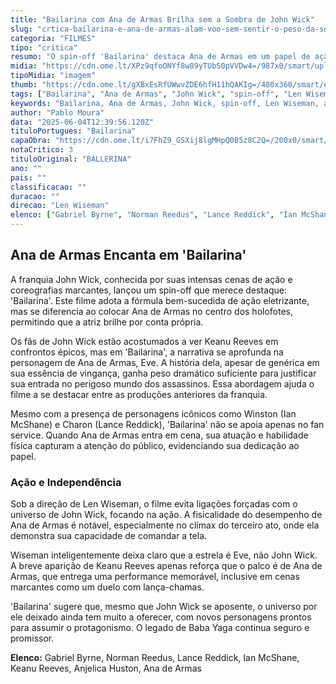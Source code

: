 ```yaml
---
title: "Bailarina com Ana de Armas Brilha sem a Sombra de John Wick"
slug: "crtica-bailarina-e-ana-de-armas-alam-voo-sem-sentir-o-peso-da-sombra-de-john-wick"
categoria: "FILMES"
tipo: "critica"
resumo: "O spin-off 'Bailarina' destaca Ana de Armas em um papel de ação que se diferencia da franquia John Wick, focando na personagem e sua jornada pessoal."
midia: "https://cdn.ome.lt/XPz9qfoONYf8w89yTUbS0pVVDw4=/987x0/smart/uploads/conteudo/fotos/Design_sem_nome_5_kxyiL4f.jpg"
tipoMidia: "imagem"
thumb: "https://cdn.ome.lt/gXBxEsRfUWwvZDE6hfH11hQAKIg=/480x360/smart/extras/conteudos/Design_sem_nome_5_jrGlI0p.jpg"
tags: ["Bailarina", "Ana de Armas", "John Wick", "spin-off", "Len Wiseman", "ação", "franquia", "Keanu Reeves", "Winston", "Ian McShane", "Charon", "Lance Reddick"]
keywords: "Bailarina, Ana de Armas, John Wick, spin-off, Len Wiseman, ação, franquia, Keanu Reeves, Winston, Ian McShane, Charon, Lance Reddick"
author: "Pablo Moura"
data: "2025-06-04T12:39:56.120Z"
tituloPortugues: "Bailarina"
capaObra: "https://cdn.ome.lt/i7FhZ9_GSXij8lgMHpQ0B5z8C2Q=/200x0/smart/extras/capas/unnamed_0MBtqxs.jpg"
notaCritico: 3
tituloOriginal: "BALLERINA"
ano: ""
pais: ""
classificacao: ""
duracao: ""
direcao: "Len Wiseman"
elenco: ["Gabriel Byrne", "Norman Reedus", "Lance Reddick", "Ian McShane", "Keanu Reeves", "Anjelica Huston", "Ana de Armas"]
---
```


## Ana de Armas Encanta em 'Bailarina'

A franquia John Wick, conhecida por suas intensas cenas de ação e coreografias marcantes, lançou um spin-off que merece destaque: 'Bailarina'. Este filme adota a fórmula bem-sucedida de ação eletrizante, mas se diferencia ao colocar Ana de Armas no centro dos holofotes, permitindo que a atriz brilhe por conta própria.

Os fãs de John Wick estão acostumados a ver Keanu Reeves em confrontos épicos, mas em 'Bailarina', a narrativa se aprofunda na personagem de Ana de Armas, Eve. A história dela, apesar de genérica em sua essência de vingança, ganha peso dramático suficiente para justificar sua entrada no perigoso mundo dos assassinos. Essa abordagem ajuda o filme a se destacar entre as produções anteriores da franquia.

Mesmo com a presença de personagens icônicos como Winston (Ian McShane) e Charon (Lance Reddick), 'Bailarina' não se apoia apenas no fan service. Quando Ana de Armas entra em cena, sua atuação e habilidade física capturam a atenção do público, evidenciando sua dedicação ao papel.

### Ação e Independência

Sob a direção de Len Wiseman, o filme evita ligações forçadas com o universo de John Wick, focando na ação. A fisicalidade do desempenho de Ana de Armas é notável, especialmente no clímax do terceiro ato, onde ela demonstra sua capacidade de comandar a tela.

Wiseman inteligentemente deixa claro que a estrela é Eve, não John Wick. A breve aparição de Keanu Reeves apenas reforça que o palco é de Ana de Armas, que entrega uma performance memorável, inclusive em cenas marcantes como um duelo com lança-chamas.

'Bailarina' sugere que, mesmo que John Wick se aposente, o universo por ele deixado ainda tem muito a oferecer, com novos personagens prontos para assumir o protagonismo. O legado de Baba Yaga continua seguro e promissor.

**Elenco:** Gabriel Byrne, Norman Reedus, Lance Reddick, Ian McShane, Keanu Reeves, Anjelica Huston, Ana de Armas